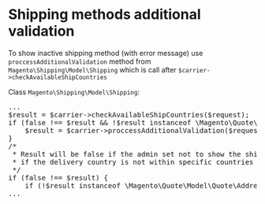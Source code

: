 # Shipping methods additional validation

To show inactive shipping method (with error message) use `proccessAdditionalValidation` method 
from `Magento\Shipping\Model\Shipping` which is call after `$carrier->checkAvailableShipCountries`


Class `Magento\Shipping\Model\Shipping`:

<pre class="php">
...
$result = $carrier->checkAvailableShipCountries($request);
if (false !== $result && !$result instanceof \Magento\Quote\Model\Quote\Address\RateResult\Error) {
    $result = $carrier->proccessAdditionalValidation($request);
}
/*
 * Result will be false if the admin set not to show the shipping module
 * if the delivery country is not within specific countries
 */
if (false !== $result) {
    if (!$result instanceof \Magento\Quote\Model\Quote\Address\RateResult\Error) {
...
</pre>